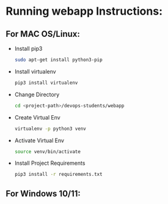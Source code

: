 # Running webapp Instructions:

## For MAC OS/Linux:
- Install pip3
    ```sh
    sudo apt-get install python3-pip
    ```

- Install virtualenv
    ```sh
    pip3 install virtualenv
    ```

- Change Directory
    ```sh
    cd <project-path>/devops-students/webapp
    ```

- Create Virtual Env
    ```sh
    virtualenv -p python3 venv
    ```

- Activate Virtual Env
    ```sh
    source venv/bin/activate
    ```

- Install Project Requirements
    ```sh
    pip3 install -r requirements.txt
    ```

## For Windows 10/11:

